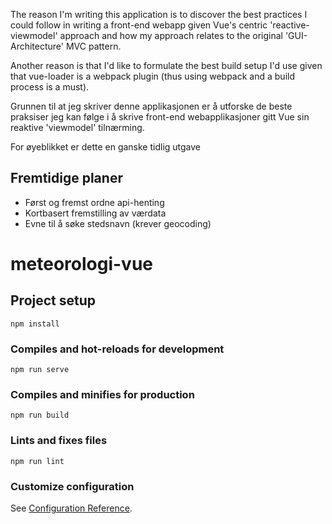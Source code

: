 The reason I'm writing this application is to discover the best practices I could follow in writing a front-end webapp given Vue's centric 'reactive-viewmodel' approach and how my approach relates to the original 'GUI-Architecture' MVC pattern.

Another reason is that I'd like to formulate the best build setup I'd use given that vue-loader is a webpack plugin (thus using webpack and a build process is a must).

Grunnen til at jeg skriver denne applikasjonen er å utforske de beste praksiser jeg kan følge i å skrive front-end webapplikasjoner gitt Vue sin reaktive 'viewmodel' tilnærming.

For øyeblikket er dette en ganske tidlig utgave

## Fremtidige planer
- Først og fremst ordne api-henting
- Kortbasert fremstilling av værdata
- Evne til å søke stedsnavn (krever geocoding)


# meteorologi-vue

## Project setup
```
npm install
```

### Compiles and hot-reloads for development
```
npm run serve
```

### Compiles and minifies for production
```
npm run build
```

### Lints and fixes files
```
npm run lint
```

### Customize configuration
See [Configuration Reference](https://cli.vuejs.org/config/).
